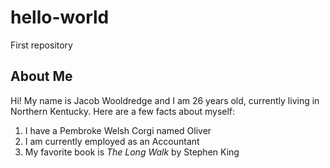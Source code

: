 # hello-world
First repository 
## About Me
Hi! My name is Jacob Wooldredge and I am 26 years old, currently living in Northern Kentucky.
Here are a few facts about myself:
  1. I have a Pembroke Welsh Corgi named Oliver
  2. I am currently employed as an Accountant
  3. My favorite book is *The Long Walk* by Stephen King
